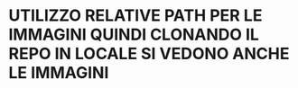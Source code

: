 # UTILIZZO RELATIVE PATH PER LE IMMAGINI QUINDI CLONANDO IL REPO IN LOCALE SI VEDONO ANCHE LE IMMAGINI

